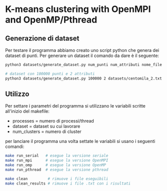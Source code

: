# K-means clustering with OpenMPI and OpenMP/Pthread

## Generazione di dataset 

Per testare il programma abbiamo creato uno script python che genera dei dataset di punti. Per generare un dataset il comando da dare è il seguente:

```bash 
python3 datasets/generate_dataset.py num_punti num_attributi nome_file

# dataset con 100000 punti e 2 attributi
python3 datasets/generate_dataset.py 100000 2 datasets/centomila_2.txt
```
## Utilizzo

Per settare i parametri del programma si utilizzano le variabili scritte all'inizio del makefile:<br>
  * processes = numero di processi/thread
  * dataset = dataset su cui lavorare
  * num_clusters = numero di cluster

per lanciare il programma una volta settate le variabili si usano i seguenti comandi:

```bash 
make run_serial   # esegue la versione seriale
make run_mpi      # esegue la versione OpenMPI
make run_omp      # esegue la versione OpenMP
make run_pthread  # esegue la versione pthread

make clean         # rimuove i file eseguibili
make clean_results # rimuove i file .txt con i risultati
```

